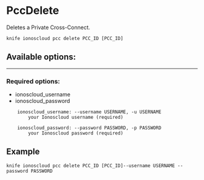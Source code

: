 # PccDelete

Deletes a Private Cross-Connect.

    knife ionoscloud pcc delete PCC_ID [PCC_ID]


## Available options:
---

### Required options:
* ionoscloud_username
* ionoscloud_password

```
    ionoscloud_username: --username USERNAME, -u USERNAME
        your Ionoscloud username (required)

    ionoscloud_password: --password PASSWORD, -p PASSWORD
        your Ionoscloud password (required)

```
## Example

```text
knife ionoscloud pcc delete PCC_ID [PCC_ID]--username USERNAME --password PASSWORD
```
